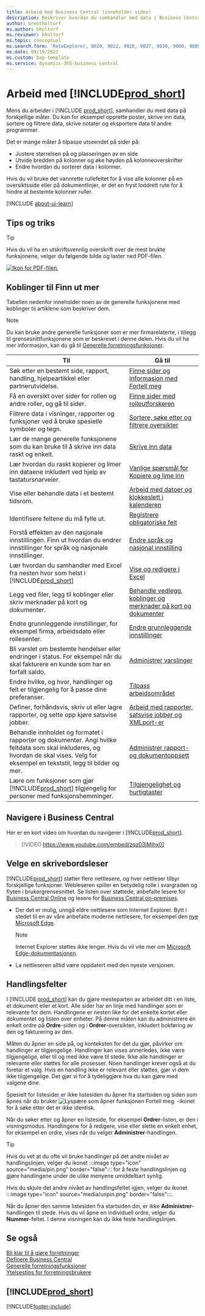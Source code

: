 ```yaml
---
title: Arbeid med Business Central (inneholder video)
description: Beskriver hvordan du samhandler med data i Business Central.
author: brentholtorf
ms.author: bholtorf
ms.reviewer: bholtorf
ms.topic: conceptual
ms.search.form: 'RoleExplorer, 9020, 9022, 9026, 9027, 9030, 9000, 9009, 9004, 9005, 9024, 9006, 9007, 9010, 9016, 9017'
ms.date: 09/19/2023
ms.custom: bap-template
ms.service: dynamics-365-business-central
---
```

# <a name="work-with-"></a>Arbeid med [!INCLUDE[prod_short](includes/prod_short.md)]

Mens du arbeider i [!INCLUDE [prod_short](includes/prod_short.md)], samhandler du med data på forskjellige måter. Du kan for eksempel opprette poster, skrive inn data, sortere og filtrere data, skrive notater og eksportere data til andre programmer.

Det er mange måter å tilpasse utseendet på sider på: 

* Justere størrelsen på og plasseringen av en side
* Utvide bredden på kolonner og øke høyden på kolonneoverskrifter
* Endre hvordan du sorterer data i kolonner. 

Hvis du vil bruke det vannrette rullefeltet for å vise alle kolonner på en oversiktsside eller på dokumentlinjer, er det en fryst loddrett rute for å hindre at bestemte kolonner ruller.

[!INCLUDE [about-ui-learn](includes/about-ui-learn.md)]

## <a name="tips-and-tricks"></a><a name="cheatsheet"></a>Tips og triks

> [!TIP]
> Hvis du vil ha en utskriftsvennlig overskrift over de mest brukte funksjonene, velger du følgende bilde og laster ned PDF-filen.
>
> [ ![Ikon for PDF-filen.](media/cheat_sheet_inline.png) ](media/cheat_sheet.pdf "Ikon som åpner en PDF-fil")

## <a name="links-to-learn-more"></a>Koblinger til Finn ut mer

Tabellen nedenfor inneholder noen av de generelle funksjonene med koblinger til artiklene som beskriver dem.

> [!NOTE]
> Du kan bruke andre generelle funksjoner som er mer firmarelaterte, i tillegg til grensesnittfunksjonene som er beskrevet i denne delen. Hvis du vil ha mer informasjon, kan du gå til [Generelle forretningsfunksjoner](ui-across-business-areas.md).

| Til  | Gå til |
| --- | --- |
|Søk etter en bestemt side, rapport, handling, hjelpeartikkel eller partnerutvidelse. |[Finne sider og informasjon med Fortell meg](ui-search.md) |
|Få en oversikt over sider for rollen og andre roller, og gå til sider.|[Finne sider med rolleutforskeren](ui-role-explorer.md)|
|Filtrere data i visninger, rapporter og funksjoner ved å bruke spesielle symboler og tegn. |[Sortere, søke etter og filtrere oversikter](ui-enter-criteria-filters.md) |
|Lær de mange generelle funksjonene som du kan bruke til å skrive inn data raskt og enkelt.|[Skrive inn data](ui-enter-data.md)|
|Lær hvordan du raskt kopierer og limer inn dataene inkludert ved hjelp av tastatursnarveier.|[Vanlige spørsmål for Kopiere og lime inn](faq-copy-paste.yml)|
|Vise eller behandle data i et bestemt tidsrom. |[Arbeid med datoer og klokkeslett i kalenderen](ui-enter-date-ranges.md) |
|Identifisere feltene du må fylle ut. |[Registrere obligatoriske felt](ui-mandatory-fields.md) |
|Forstå effekten av den nasjonale innstillingen. Finn ut hvordan du endrer innstillinger for språk og nasjonale innstillinger.|[Endre språk og nasjonal innstilling](about-locale-language.md)|
|Lær hvordan du samhandler med Excel fra nesten hvor som helst i [!INCLUDE[prod_short](includes/prod_short.md)]|[Vise og redigere i Excel](across-work-with-excel.md)|
|Legg ved filer, legg til koblinger eller skriv merknader på kort og dokumenter.|[Behandle vedlegg, koblinger og merknader på kort og dokumenter](ui-how-add-link-to-record.md)|
|Endre grunnleggende innstillinger, for eksempel firma, arbeidsdato eller rollesenter. |[Endre grunnleggende innstillinger](ui-change-basic-settings.md) |
|Bli varslet om bestemte hendelser eller endringer i status. For eksempel når du skal fakturere en kunde som har en forfalt saldo.|[Administrer varslinger](ui-smart-notifications.md)|
|Endre hvilke, og hvor, handlinger og felt er tilgjengelig for å passe dine preferanser.|[Tilpass arbeidsområdet](ui-personalization-user.md) |
|Definer, forhåndsvis, skriv ut eller lagre rapporter, og sette opp kjøre satsvise jobber.|[Arbeid med rapporter, satsvise jobber og XMLport-er](ui-work-report.md)|
|Behandle innholdet og formatet i rapporter og dokumenter. Angi hvilke feltdata som skal inkluderes, og hvordan de skal vises. Velg for eksempel en tekststil, legg til bilder og mer.|[Administrer rapport- og dokumentoppsett](ui-manage-report-layouts.md) |
|Lære om funksjoner som gjør [!INCLUDE[prod_short](includes/prod_short.md)] tilgjengelig for personer med funksjonshemminger.|[Tilgjengelighet og hurtigtaster](ui-accessibility.md)|

## <a name="getting-around-in-business-central"></a>Navigere i Business Central

Her er en kort video om hvordan du navigerer i [!INCLUDE[prod_short](includes/prod_short.md)].

> [!VIDEO https://www.youtube.com/embed/zqz03iMihx0]

## <a name="choosing-a-desktop-browser"></a>Velge en skrivebordsleser

[!INCLUDE[prod_short](includes/prod_short.md)] støtter flere nettlesere, og hver nettleser tilbyr forskjellige funksjoner. Webleseren spiller en betydelig rolle i svargraden og flyten i brukergrensesnittet. Se listen over støttede, anbefalte lesere for [Business Central Online](./product-requirements.md) og lesere for [Business Central on-premises](/dynamics365/business-central/dev-itpro/deployment/system-requirement-business-central-v15).

- Der det er mulig, unngå eldre nettlesere som Internet Explorer. Bytt i stedet til en av våre anbefalte moderne nettlesere, for eksempel den [nye Microsoft Edge](https://www.microsoft.com/edge/).  

    > [!NOTE]
    > Internet Explorer støttes ikke lenger. Hvis du vil vite mer om [Microsoft Edge-dokumentasjonen](https://support.microsoft.com/hub/4337664/microsoft-edge-help).
- La nettleseren alltid være oppdatert med den nyeste versjonen.

## <a name="action-bars"></a>Handlingsfelter

I [!INCLUDE [prod_short](includes/prod_short.md)] kan du gjøre mesteparten av arbeidet ditt i en liste, et dokument eller et kort. Alle sider har en linje med handlinger som er relevante for dem. Handlingene er nesten like for det enkelte kortet eller dokumentet og listen over enheter. På denne måten kan du administrere én enkelt ordre på **Ordre**-siden og i **Ordrer**-oversikten, inkludert bokføring av den og fakturering av den.  

Måten du åpner en side på, og konteksten for det du gjør, påvirker om handlinger er tilgjengelige. Handlinger kan vises annerledes, ikke være tilgjengelige, eller til og med ikke være til stede. Ikke alle handlinger er relevante eller støttes for alle prosesser. Noen handlinger krever også at du foretar et valg. Hvis en handling ikke er relevant eller støttes, gjør vi dem ikke tilgjengelige. Det gjør vi for å tydeliggjøre hva du kan gjøre med valgene dine.

Spesielt for listesider er ikke listesiden du åpner fra startsiden og siden som åpnes når du bruker ![Lyspære som åpner funksjonen Fortell meg.](media/ui-search/search_small.png "Fortell hva du vil gjøre") -ikonet for å søke etter det er ikke identisk.  

Når du søker etter og åpner en listeside, for eksempel **Ordrer**-listen, er den i visningsmodus. Handlingene for å redigere, vise eller slette en enkelt enhet, for eksempel en ordre, vises når du velger **Administrer**-handlingen.  

> [!TIP]
> Hvis du vet at du ofte vil bruke handlinger på det andre nivået av handlingslinjen, velger du ikonet :::image type="icon" source="media/pin.png" border="false"::: for å feste handlingslinjen og gjøre handlingene under de ulike menyene umiddelbart synlig.
>
> Hvis du skjule det andre nivået av handlingsfeltet igjen, velger du ikonet :::image type="icon" source="media/unpin.png" border="false":::.

Når du åpner den samme listesiden fra startsiden din, er ikke **Administrer**-handlingen til stede. Hvis du vil åpne en individuell ordre, velger du **Nummer**-feltet. I denne visningen kan du ikke feste handlingslinjen.  

## <a name="see-also"></a>Se også

[Bli klar til å gjøre forretninger](ui-get-ready-business.md)  
[Definere Business Central](setup.md)  
[Generelle forretningsfunksjoner](ui-across-business-areas.md)  
[Ytelsestips for forretningsbrukere](/dynamics365/business-central/dev-itpro/performance/performance-users?toc=/dynamics365/business-central/toc.json)

## [!INCLUDE[prod_short](includes/free_trial_md.md)]

[!INCLUDE[footer-include](includes/footer-banner.md)]
